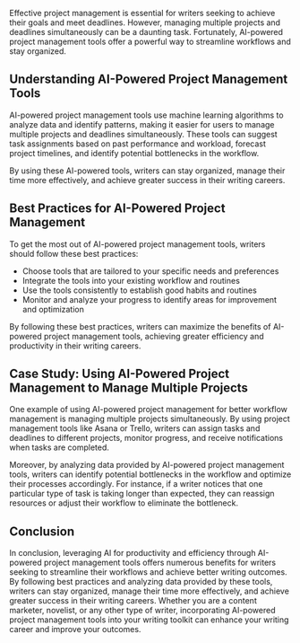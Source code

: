 

Effective project management is essential for writers seeking to achieve their goals and meet deadlines. However, managing multiple projects and deadlines simultaneously can be a daunting task. Fortunately, AI-powered project management tools offer a powerful way to streamline workflows and stay organized.

Understanding AI-Powered Project Management Tools
-------------------------------------------------

AI-powered project management tools use machine learning algorithms to analyze data and identify patterns, making it easier for users to manage multiple projects and deadlines simultaneously. These tools can suggest task assignments based on past performance and workload, forecast project timelines, and identify potential bottlenecks in the workflow.

By using these AI-powered tools, writers can stay organized, manage their time more effectively, and achieve greater success in their writing careers.

Best Practices for AI-Powered Project Management
------------------------------------------------

To get the most out of AI-powered project management tools, writers should follow these best practices:

* Choose tools that are tailored to your specific needs and preferences
* Integrate the tools into your existing workflow and routines
* Use the tools consistently to establish good habits and routines
* Monitor and analyze your progress to identify areas for improvement and optimization

By following these best practices, writers can maximize the benefits of AI-powered project management tools, achieving greater efficiency and productivity in their writing careers.

Case Study: Using AI-Powered Project Management to Manage Multiple Projects
---------------------------------------------------------------------------

One example of using AI-powered project management for better workflow management is managing multiple projects simultaneously. By using project management tools like Asana or Trello, writers can assign tasks and deadlines to different projects, monitor progress, and receive notifications when tasks are completed.

Moreover, by analyzing data provided by AI-powered project management tools, writers can identify potential bottlenecks in the workflow and optimize their processes accordingly. For instance, if a writer notices that one particular type of task is taking longer than expected, they can reassign resources or adjust their workflow to eliminate the bottleneck.

Conclusion
----------

In conclusion, leveraging AI for productivity and efficiency through AI-powered project management tools offers numerous benefits for writers seeking to streamline their workflows and achieve better writing outcomes. By following best practices and analyzing data provided by these tools, writers can stay organized, manage their time more effectively, and achieve greater success in their writing careers. Whether you are a content marketer, novelist, or any other type of writer, incorporating AI-powered project management tools into your writing toolkit can enhance your writing career and improve your outcomes.


